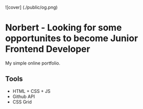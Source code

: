 ![cover] (./public/og.png)
# Norbert - Looking for some opportunites to become Junior Frontend Developer

My simple online portfolio.

## Tools

- HTML + CSS + JS
- Github API
- CSS Grid

